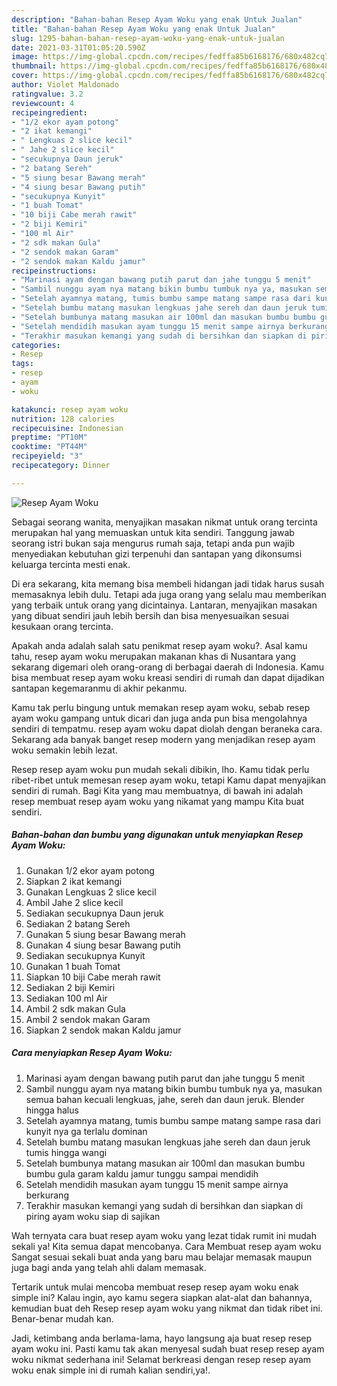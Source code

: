 ```yaml
---
description: "Bahan-bahan Resep Ayam Woku yang enak Untuk Jualan"
title: "Bahan-bahan Resep Ayam Woku yang enak Untuk Jualan"
slug: 1295-bahan-bahan-resep-ayam-woku-yang-enak-untuk-jualan
date: 2021-03-31T01:05:20.590Z
image: https://img-global.cpcdn.com/recipes/fedffa85b6168176/680x482cq70/resep-ayam-woku-foto-resep-utama.jpg
thumbnail: https://img-global.cpcdn.com/recipes/fedffa85b6168176/680x482cq70/resep-ayam-woku-foto-resep-utama.jpg
cover: https://img-global.cpcdn.com/recipes/fedffa85b6168176/680x482cq70/resep-ayam-woku-foto-resep-utama.jpg
author: Violet Maldonado
ratingvalue: 3.2
reviewcount: 4
recipeingredient:
- "1/2 ekor ayam potong"
- "2 ikat kemangi"
- " Lengkuas 2 slice kecil"
- " Jahe 2 slice kecil"
- "secukupnya Daun jeruk"
- "2 batang Sereh"
- "5 siung besar Bawang merah"
- "4 siung besar Bawang putih"
- "secukupnya Kunyit"
- "1 buah Tomat"
- "10 biji Cabe merah rawit"
- "2 biji Kemiri"
- "100 ml Air"
- "2 sdk makan Gula"
- "2 sendok makan Garam"
- "2 sendok makan Kaldu jamur"
recipeinstructions:
- "Marinasi ayam dengan bawang putih parut dan jahe tunggu 5 menit"
- "Sambil nunggu ayam nya matang bikin bumbu tumbuk nya ya, masukan semua bahan kecuali lengkuas, jahe, sereh dan daun jeruk. Blender hingga halus"
- "Setelah ayamnya matang, tumis bumbu sampe matang sampe rasa dari kunyit nya ga terlalu dominan"
- "Setelah bumbu matang masukan lengkuas jahe sereh dan daun jeruk tumis hingga wangi"
- "Setelah bumbunya matang masukan air 100ml dan masukan bumbu bumbu gula garam kaldu jamur tunggu sampai mendidih"
- "Setelah mendidih masukan ayam tunggu 15 menit sampe airnya berkurang"
- "Terakhir masukan kemangi yang sudah di bersihkan dan siapkan di piring ayam woku siap di sajikan"
categories:
- Resep
tags:
- resep
- ayam
- woku

katakunci: resep ayam woku 
nutrition: 128 calories
recipecuisine: Indonesian
preptime: "PT10M"
cooktime: "PT44M"
recipeyield: "3"
recipecategory: Dinner

---
```



![Resep Ayam Woku](https://img-global.cpcdn.com/recipes/fedffa85b6168176/680x482cq70/resep-ayam-woku-foto-resep-utama.jpg)

Sebagai seorang wanita, menyajikan masakan nikmat untuk orang tercinta merupakan hal yang memuaskan untuk kita sendiri. Tanggung jawab seorang istri bukan saja mengurus rumah saja, tetapi anda pun wajib menyediakan kebutuhan gizi terpenuhi dan santapan yang dikonsumsi keluarga tercinta mesti enak.

Di era  sekarang, kita memang bisa membeli hidangan jadi tidak harus susah memasaknya lebih dulu. Tetapi ada juga orang yang selalu mau memberikan yang terbaik untuk orang yang dicintainya. Lantaran, menyajikan masakan yang dibuat sendiri jauh lebih bersih dan bisa menyesuaikan sesuai kesukaan orang tercinta. 



Apakah anda adalah salah satu penikmat resep ayam woku?. Asal kamu tahu, resep ayam woku merupakan makanan khas di Nusantara yang sekarang digemari oleh orang-orang di berbagai daerah di Indonesia. Kamu bisa membuat resep ayam woku kreasi sendiri di rumah dan dapat dijadikan santapan kegemaranmu di akhir pekanmu.

Kamu tak perlu bingung untuk memakan resep ayam woku, sebab resep ayam woku gampang untuk dicari dan juga anda pun bisa mengolahnya sendiri di tempatmu. resep ayam woku dapat diolah dengan beraneka cara. Sekarang ada banyak banget resep modern yang menjadikan resep ayam woku semakin lebih lezat.

Resep resep ayam woku pun mudah sekali dibikin, lho. Kamu tidak perlu ribet-ribet untuk memesan resep ayam woku, tetapi Kamu dapat menyajikan sendiri di rumah. Bagi Kita yang mau membuatnya, di bawah ini adalah resep membuat resep ayam woku yang nikamat yang mampu Kita buat sendiri.

<!--inarticleads1-->

##### Bahan-bahan dan bumbu yang digunakan untuk menyiapkan Resep Ayam Woku:

1. Gunakan 1/2 ekor ayam potong
1. Siapkan 2 ikat kemangi
1. Gunakan  Lengkuas 2 slice kecil
1. Ambil  Jahe 2 slice kecil
1. Sediakan secukupnya Daun jeruk
1. Sediakan 2 batang Sereh
1. Gunakan 5 siung besar Bawang merah
1. Gunakan 4 siung besar Bawang putih
1. Sediakan secukupnya Kunyit
1. Gunakan 1 buah Tomat
1. Siapkan 10 biji Cabe merah rawit
1. Sediakan 2 biji Kemiri
1. Sediakan 100 ml Air
1. Ambil 2 sdk makan Gula
1. Ambil 2 sendok makan Garam
1. Siapkan 2 sendok makan Kaldu jamur




<!--inarticleads2-->

##### Cara menyiapkan Resep Ayam Woku:

1. Marinasi ayam dengan bawang putih parut dan jahe tunggu 5 menit
1. Sambil nunggu ayam nya matang bikin bumbu tumbuk nya ya, masukan semua bahan kecuali lengkuas, jahe, sereh dan daun jeruk. Blender hingga halus
1. Setelah ayamnya matang, tumis bumbu sampe matang sampe rasa dari kunyit nya ga terlalu dominan
1. Setelah bumbu matang masukan lengkuas jahe sereh dan daun jeruk tumis hingga wangi
1. Setelah bumbunya matang masukan air 100ml dan masukan bumbu bumbu gula garam kaldu jamur tunggu sampai mendidih
1. Setelah mendidih masukan ayam tunggu 15 menit sampe airnya berkurang
1. Terakhir masukan kemangi yang sudah di bersihkan dan siapkan di piring ayam woku siap di sajikan




Wah ternyata cara buat resep ayam woku yang lezat tidak rumit ini mudah sekali ya! Kita semua dapat mencobanya. Cara Membuat resep ayam woku Sangat sesuai sekali buat anda yang baru mau belajar memasak maupun juga bagi anda yang telah ahli dalam memasak.

Tertarik untuk mulai mencoba membuat resep resep ayam woku enak simple ini? Kalau ingin, ayo kamu segera siapkan alat-alat dan bahannya, kemudian buat deh Resep resep ayam woku yang nikmat dan tidak ribet ini. Benar-benar mudah kan. 

Jadi, ketimbang anda berlama-lama, hayo langsung aja buat resep resep ayam woku ini. Pasti kamu tak akan menyesal sudah buat resep resep ayam woku nikmat sederhana ini! Selamat berkreasi dengan resep resep ayam woku enak simple ini di rumah kalian sendiri,ya!.

